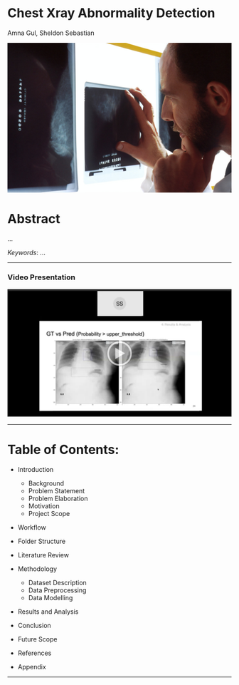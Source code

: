 # Chest Xray Abnormality Detection

Amna Gul, Sheldon Sebastian

![](saved_images/banner.jpg)

# Abstract

...

*Keywords*: ...

----------------------------
### Video Presentation

<a target="_blank" href="https://drive.google.com/file/d/1YAfHQ9DC5NiKgvadFy7bjWqoNWy8h-Tx/view?usp=sharing">![](saved_images/video_presentation.png)</a>

----------------------------
# Table of Contents:

- Introduction
    - Background
    - Problem Statement
    - Problem Elaboration
    - Motivation
    - Project Scope


- Workflow


- Folder Structure


- Literature Review


- Methodology
    - Dataset Description
    - Data Preprocessing
    - Data Modelling
    

- Results and Analysis


- Conclusion


- Future Scope


- References


- Appendix

--------------------

